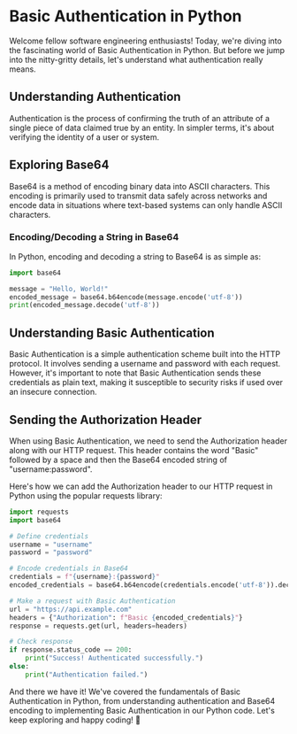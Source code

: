 # Basic Authentication in Python

Welcome fellow software engineering enthusiasts! Today, we're diving into the fascinating world of Basic Authentication in Python. But before we jump into the nitty-gritty details, let's understand what authentication really means.

## Understanding Authentication

Authentication is the process of confirming the truth of an attribute of a single piece of data claimed true by an entity. In simpler terms, it's about verifying the identity of a user or system.

## Exploring Base64

Base64 is a method of encoding binary data into ASCII characters. This encoding is primarily used to transmit data safely across networks and encode data in situations where text-based systems can only handle ASCII characters. 

### Encoding/Decoding a String in Base64

In Python, encoding and decoding a string to Base64 is as simple as:

```python
import base64

message = "Hello, World!"
encoded_message = base64.b64encode(message.encode('utf-8'))
print(encoded_message.decode('utf-8'))
```

## Understanding Basic Authentication

Basic Authentication is a simple authentication scheme built into the HTTP protocol. It involves sending a username and password with each request. However, it's important to note that Basic Authentication sends these credentials as plain text, making it susceptible to security risks if used over an insecure connection.

## Sending the Authorization Header

When using Basic Authentication, we need to send the Authorization header along with our HTTP request. This header contains the word "Basic" followed by a space and then the Base64 encoded string of "username:password".

Here's how we can add the Authorization header to our HTTP request in Python using the popular requests library:

```python
import requests
import base64

# Define credentials
username = "username"
password = "password"

# Encode credentials in Base64
credentials = f"{username}:{password}"
encoded_credentials = base64.b64encode(credentials.encode('utf-8')).decode('utf-8')

# Make a request with Basic Authentication
url = "https://api.example.com"
headers = {"Authorization": f"Basic {encoded_credentials}"}
response = requests.get(url, headers=headers)

# Check response
if response.status_code == 200:
    print("Success! Authenticated successfully.")
else:
    print("Authentication failed.")
```

And there we have it! We've covered the fundamentals of Basic Authentication in Python, from understanding authentication and Base64 encoding to implementing Basic Authentication in our Python code. Let's keep exploring and happy coding! 🚀
